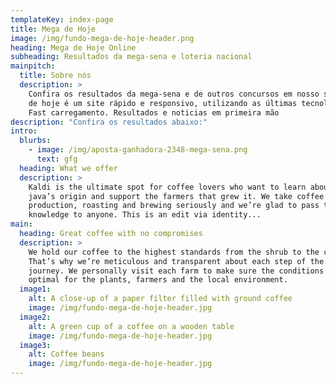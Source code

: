 ```yaml
---
templateKey: index-page
title: Mega de Hoje
image: /img/fundo-mega-de-hoje-header.png
heading: Mega de Hoje Online
subheading: Resultados da mega-sena e loteria nacional
mainpitch:
  title: Sobre nós
  description: >
    Confira os resultados da mega-sena e de outros concursos em nosso site. Mega
    de hoje é um site rápido e responsivo, utilizando as últimas tecnologias de
    Fast carregamento. Resultados e noticias em primeira mão
description: "Confira os resultados abaixo:"
intro:
  blurbs:
    - image: /img/aposta-ganhadora-2348-mega-sena.png
      text: gfg
  heading: What we offer
  description: >
    Kaldi is the ultimate spot for coffee lovers who want to learn about their
    java’s origin and support the farmers that grew it. We take coffee
    production, roasting and brewing seriously and we’re glad to pass that
    knowledge to anyone. This is an edit via identity...
main:
  heading: Great coffee with no compromises
  description: >
    We hold our coffee to the highest standards from the shrub to the cup.
    That’s why we’re meticulous and transparent about each step of the coffee’s
    journey. We personally visit each farm to make sure the conditions are
    optimal for the plants, farmers and the local environment.
  image1:
    alt: A close-up of a paper filter filled with ground coffee
    image: /img/fundo-mega-de-hoje-header.jpg
  image2:
    alt: A green cup of a coffee on a wooden table
    image: /img/fundo-mega-de-hoje-header.jpg
  image3:
    alt: Coffee beans
    image: /img/fundo-mega-de-hoje-header.jpg
---
```

